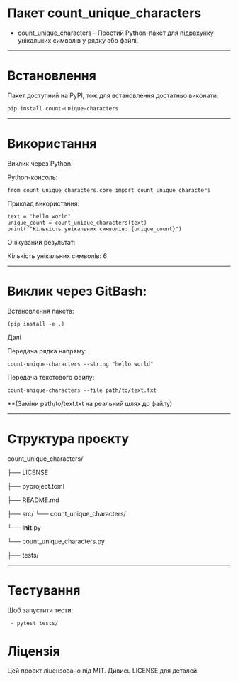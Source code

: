 # Пакет count_unique_characters

* count_unique_characters - Простий Python-пакет для підрахунку унікальних символів у рядку або файлі.
------------------------------------------------------
# Встановлення

Пакет доступний на PyPI, тож для встановлення достатньо виконати:
```bash
pip install count-unique-characters
```

-------------------------------------------------------
# Використання 

Виклик через Python.

Python-консоль:


```
from count_unique_characters.core import count_unique_characters

```
Приклад використання:
```
text = "hello world"
unique_count = count_unique_characters(text)
print(f"Кількість унікальних символів: {unique_count}")
```
Очікуваний результат:

Кількість унікальних символів: 6

--------------------------------------------------------
# Виклик через GitBash:

Встановлення пакета:

``` (pip install -e .) ```

Далі

Передача рядка напряму:
```
count-unique-characters --string "hello world"
```
Передача текстового файлу:
```
count-unique-characters --file path/to/text.txt
```
**(Заміни path/to/text.txt на реальний шлях до файлу)

--------------------------------------------------------

# Структура проєкту

count_unique_characters/

├── LICENSE

├── pyproject.toml

├── README.md

├── src/ 
└── count_unique_characters/

   └── __init__.py

   └── count_unique_characters.py


├── tests/

-------------------------------------------------------

# Тестування
Щоб запустити тести:
```
 - pytest tests/
```
# Ліцензія

Цей проєкт ліцензовано під MIT. Дивись LICENSE для деталей.